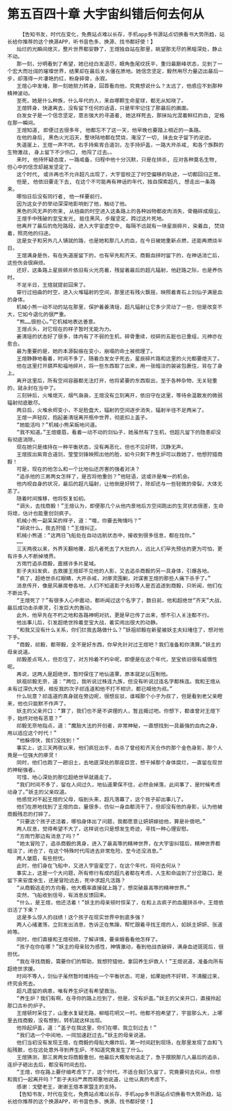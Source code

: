 # 第五百四十章 大宇宙纠错后何去何从
        【告知书友，时代在变化，免费站点难以长存，手机app多书源站点切换看书大势所趋，站长给你推荐的这个换源APP，听书音色多、换源、找书都好使！】
       灿烂的光瞬间熄灭，整片世界都安静了，王煊独自站在那里，眺望那无尽的黑暗深处，静止不动。
       那一刻，分明看到了希望，她已经白发退尽，眼角鱼尾纹抚平，重归最巅峰状态，见到了一个宏大而壮阔的璀璨世界，结果却在最后关头僵在原地。她信念坚定，毅然用尽力量迈出最后一步，却落得一片凄艳的红，粉身碎骨，永寂。
       王煊心中发堵，那一刻她努力转身，回首看向他，究竟想说什么？太远了，他感应不到那种精神波动。
       至死，她是什么种族，什么年代的人，来自哪颗生命星球，都无从知晓了。
       王煊转身，快速离去，没有留下任何的话语，只是牢牢记住了那最后的画面。
       白发女子是一个信念坚定，意志强大的寻道者, 她这样死去，那抹灿光混着鲜红的血, 定格在那一瞬间。
       王煊知道, 即便过去很多年, 他都忘不了这一天，他早晚也要踏上相近的一条路。
       在他的身后, 黑色火光滔天，整块陆地都在焚烧，淹没了一切, 抹去女子留下的足迹。
       失道崖上，王煊一声不吭，右手持紫宵合道剑，左手持炉盖，一路大开杀戒, 和各个族群的生物激战, 身上留下不少伤口, 他闯了过去。。
       来时, 他持怀疑态度，一路戒备，归程中他十分沉默，只是在拼杀, 应对各种莫名生物, 但心中的信念却越发坚定了。
       这个时代, 或许再也不允许超凡出现了，大宇宙校正了时空偏移的轨迹，一切都回归正常。
       但是, 他依旧要走下去, 在这个不可能再有神话的年代，独自探索超凡, 想走出一条路来。
       哪怕日后没有同行者, 他一样要前行。
       因为这女子的举动深深地影响到了他，触动了他。
       黑色的风无声的吹来, 从扭曲的时空进入这条路上的各种凶物都皮肉消失、骨骼碎成烟尘。
       王煊手中残破的至宝发光, 抵住黑风，步履坚定，跨过这片死地。
       他离开了最后的危险路段，进入大宇宙虚空中, 每隔不远就有一块星辰碎片，染着血, 焚烧着，照亮他的归途。
       这是女子和另外几人铺就的路，也是她和那几人的血，在今日被她重新点燃，还能再燃烧半日。
       王煊满身是伤，有在失道崖留下的，也有早先和齐天、商毅血拼时留下的，在神话消亡后，这些伤会很麻烦。
       还好，这条路上星辰碎片依旧有火光亮着，残留着最后的超凡辐射，他赶路之际，也是养伤时。
       不足半日，王煊就提前回来了。
       穿行过扭曲的时空，进入火堆辐射的空间，那里还有残火飘摇，映照着青石上剑仙子满是血的身体。
       机械小熊一动不动的站在那里，保护着姜清瑶，超凡辐射让它多少灵动了一些，但是改变不大，它如今退化的很严重。
       “熊……很担心。”它机械地表达善意。
       王煊点头，对它现在的样子暂时无能为力。
       姜清瑶的状态好了很多，体内有了不弱的生机，碎骨重续，绞碎的五脏也已重组，元神亦在愈合。
       最为重要的是，她的本源裂痕在变小，崩塌的命土被梳理了。
       王煊静静地看着，时间不多了，随着白发女子死去，星辰碎片路和这里的火光都要熄灭了。
       他在这里打开葫芦和福地碎片，将一些东西取了出来，用一张暗淡的袈裟包裹住，背在了身上。
       离开这里后，所有空间容器都无法打开，他将紧要的东西取出，至于各种杂物，无关轻重的，就永封在当中了。
       三刻钟后，火堆熄灭，烟气袅袅，王煊没有立刻离开，依旧守在这里，等待余温散发的微弱辐射彻底散尽。
       两日后，火堆余烬变小，不足脸盘大，辐射的空间逐步消失，辐射半径不足两米了。
       王煊一声轻叹，抱起姜清瑶离开瓶中世界，彻底扣上盖子。
       “她能活吗？”机械小熊呆板地问道。
       “我不知道。”王煊蹙眉，看着一动不动的剑仙子，她虽然有了生机，但超凡留下的隐患却没有彻底消除。
       现在她只是维持在一种平衡状态，没有再恶化，但也不见好转，沉静无声。
       王煊拔出紫宵合道剑，莹莹剑锋映照出他的脸，如今只剩下养生炉可以救她了，他想狩猎商毅！
       可是，现在的他怎么和一个比地仙还厉害的强者对决？
       “追杀他的三男两女怎样了，是否将他重创？”他轻语，这或许是唯一的机会。
       他内视自身的状况，最后的超凡辐射，让他倒是好转了，除却还与一些轻微的骨裂，大体无恙了。
       随着时间推移，他将恢复如初。
       “调头，去找商毅！”王煊认为，即便那几个从他内景地后方空间跑出的生灵状态很差，生命将熄，估计也能重创剑疯子。
       机械小熊一副呆呆的样子，道：“哦，你要去殉情吗？”
       “胡说什么，我去狩猎！”王煊纠正。
       机械小熊道：“这两日飞船处在自动远航状态中，接收到很多信息，都在找你。”
       ……
       三天两夜以来，外界天翻地覆，超凡者死去了大批的人，远比人们早先预估的更为可怕，更有许多人不断掉境界。
       方雨竹追杀商毅，震撼许多片星域。
       影子夫妇发疯，去救援王煊却不见他的人影，又去追杀商毅的另一具身体，引爆各地。
       “疯了，超绝世杀红眼睛，大开杀戒，对瘆灵围剿，对谋害王煊的那些人痛下杀手了。”
       消息传开，像是风暴席卷各地，人们不知道影子夫妇等人是否追逐到商毅，只听闻，他们在不断出手。
       “王煊死了？”有很多人心中震动，都听闻过这个名字了，数日前，他和超绝世“齐天”大战，最后成功击杀瘆灵，引发巨大的轰动。
       此外，他早先在不朽之地和各路神明对抗，更是早已传了出来，想不引人关注都不行。
       他出事儿后，引发超绝世拎着至宝大战，着实闹出很大的动静。
       “和我又没有什么关系，你们拦我去路做什么？”妖祖祁毅在新星被妖主夫妇堵住了，想对他下手。
       “商毅，祁毅，都带毅，全不是好东西，你早先针对过王煊吧？我们准备和你清算。”妖主的母亲说道。
       祁毅差点骂人，但忍住了，对方拎着不朽伞呢，即便是在这个年代，至宝依旧很有威慑性呢。
       再说，这两人是超绝世，暂时保住了地仙道果，原本就足以压制他。
       妖祖祁毅无奈，道：“两位，我听说过株连九族，但没有听说过连名字都株连。我和王煊从未有过深仇大恨，相反我的次子祁连道和他不打不相识，都已喊他为叔。”
       什么玩意？祁连道的真身就在旁边呢，很想反驳，谁喊那个小子为叔了，但是看到老父亲瞪来，他也只能默不作声了。
       妖主的父亲开口：“算了，我们也不是不讲理的人，暂且揭过吧。你想下，都谁曾对王煊下手，始终对他有恶意？”
       祁毅无奈地指点，道：“魔胎大法的开创者，非常神秘，一直想找到一具最强的血肉之身，用以适应这个时代！”
       “他躲得快，我们没找到！”
       事实上，这三天两夜以来，他们疯狂出手，击杀了曾经和齐天合作的那个金色身影，那个人竟是一位强大的瘆灵！
       同时，他们也跑了一趟旧土，去地底深处的那座巨宫，想干掉那个身体腐烂，一直留在现世的神秘强者。
       可惜，地心深处的那位超绝世早就遁走了。
       “我们时间不多了，留在人间过久，地仙道果保不住，必然会掉落，此间事了，是时候考虑动身了。”妖主的父亲叹道。
       他感觉对不起王煊的父母，临到头来，超凡落幕了，这个孩子却出事儿了。
       他们在原地找到了王煊的血，量很多，仿似一身血都流干了，但却没有他的身影，认为他被商毅残忍的打碎了。
       “只要这个孩子还活着，哪怕身体出了问题，我都愿意让妍妍嫁给他，算是补偿吧。”
       两人叹息，觉得希望不大了，这样说也只是想发生奇迹，寻找一种心理安慰。
       “方雨竹那边有消息了吗？”
       “她太冒险了，追杀商毅的真身，进入了最高等的精神世界，在大宇宙纠错后，精神世界都暗淡了，闭合了，在这个特殊时代闯进去非常危险，至今还没消息。”
       两人皱眉，有些担忧。
       此时，他们身在飞船中，又进入宇宙星空了，在这个年代，将何去何从？
       事实上，这是一个大问题，所有修行有成的超凡者都在考虑，人生和命运到了分岔路口，是留下来安度余生，还是冒险远去，死中求超凡活路？
       “从商毅逃走的方向看，他大概率直接就上路了，想突破最高等的精神世界。”
       突然，飞船收到信号，有消息反馈回来。
       “什么，是王煊，他还活着！”妖主的母亲顿时惊呆了，在和上古疯子的血腥拼杀中，王煊依旧活了下来？
       这是多么惊人的战绩！这个孩子在现实世界中到底多强？
       两人心绪激荡，立刻发出消息，告诉正在焦躁，帮忙跟着寻找王煊的人，如妖主妍妍、张道岭等。
       同时，他们直接和王煊视频，了解详情，要亲眼看看他怎样了。
       “孩子在你在哪？”妖主的母亲较为感性，神情激动，看到他战衣破碎，满身血迹斑斑后，很担忧。
       “我在寻找商毅，需要你们的帮助，我想狩猎他，拿回养生炉救人！”王煊说道，准备向所有超绝世求援。
       时间不等人，剑仙子虽然暂时维持在一个平衡状态，可是，如果始终不好转，不清醒过来，终究会死去。
       超凡遗留的病患，唯有养生炉还有希望救治。
       “养生炉？我们有啊，在寻你的路上捡到了，但是，没有炉盖。”妖主的父亲开口，直接拎起那口古朴的炉子。
       王煊顿时呆住了，山重水复疑无路，柳暗花明又一村。他都不抱希望了，宇宙那么大，上哪里去找商毅，没有想到，转机就这样出现。
       他拎起炉盖，道：“盖子在我这里，你们在哪，我立刻过去！”
       “我们选一个中间地，一同加速赶过去。”妖主的母亲说道。
       他们当初没有发现王煊，在商毅的母船大爆炸后，第一时间赶到现场，在那里发现了血和飞船残骸，也在远处意外寻到养生炉，不知道究竟发生了什么。
       王煊猜测，那三男两女将商毅重创，他最后大概匆匆逃走了，急于摆脱那几人最后的追杀，连炉子砸出去后，都没有时间去捡。
       “王煊，你在路上要仔细考虑下了，这个时代，不适合我们久留了，究竟要何去何从，你想和我们一起离开吗？”影子夫妇严肃而郑重地说道，让他认真的考虑下。
       感谢：戈壁老王，谢谢王煊本家盟主的支持。
       【告知书友，时代在变化，免费站点难以长存，手机app多书源站点切换看书大势所趋，站长给你推荐的这个换源APP，听书音色多、换源、找书都好使！】
